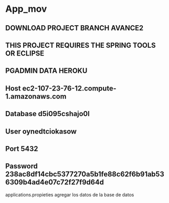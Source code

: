 # App_mov

DOWNLOAD PROJECT BRANCH AVANCE2
-------------------------------
THIS PROJECT REQUIRES THE SPRING TOOLS OR ECLIPSE 
-----------------
PGADMIN 
DATA HEROKU
---------------------------
Host
ec2-107-23-76-12.compute-1.amazonaws.com
-----------------
Database
d5i095cshajo0l
-------------------
User
oynedtciokasow
--------------
Port
5432
--------------------
Password
  238ac8df14cbc5377270a5b1fe88c62f6b91ab536309b4ad4e07c72f27f9d64d
-------------------------
applications.propieties agregar los datos de la base de datos
